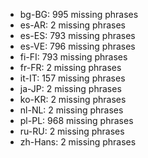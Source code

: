 - bg-BG: 995 missing phrases
- es-AR: 2 missing phrases
- es-ES: 793 missing phrases
- es-VE: 796 missing phrases
- fi-FI: 793 missing phrases
- fr-FR: 2 missing phrases
- it-IT: 157 missing phrases
- ja-JP: 2 missing phrases
- ko-KR: 2 missing phrases
- nl-NL: 2 missing phrases
- pl-PL: 968 missing phrases
- ru-RU: 2 missing phrases
- zh-Hans: 2 missing phrases

